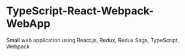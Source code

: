 # TypeScript-React-Webpack-WebApp
Small web application using React.js, Redux, Redux Saga, TypeScript, Webpack
